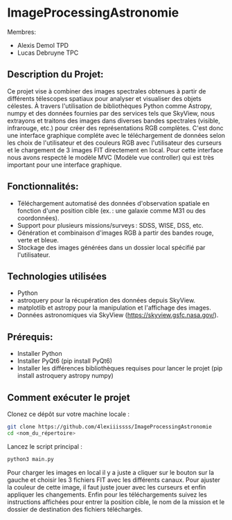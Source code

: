 # ImageProcessingAstronomie

Membres: 
- Alexis Demol TPD
- Lucas Debruyne TPC 

## Description du Projet:
Ce projet vise à combiner des images spectrales obtenues à partir de différents télescopes spatiaux pour analyser et visualiser des objets célestes. À travers l'utilisation de bibliothèques Python comme Astropy, numpy et des données fournies par des services tels que SkyView, nous extrayons et traitons des images dans diverses bandes spectrales (visible, infrarouge, etc.) pour créer des représentations RGB complètes. C'est donc une interface graphique compléte avec le téléchargement de données selon les choix de l'utilisateur et des couleurs RGB avec l'utilisateur des curseurs et le chargement de 3 images FIT directement en local. Pour cette interface nous avons respecté le modèle MVC (Modèle vue controller) qui est très important pour une interface graphique. 

## Fonctionnalités:
- Téléchargement automatisé des données d'observation spatiale en fonction d'une position cible (ex. : une galaxie comme M31 ou des coordonnées).
- Support pour plusieurs missions/surveys : SDSS, WISE, DSS, etc.
- Génération et combinaison d'images RGB à partir des bandes rouge, verte et bleue.
- Stockage des images générées dans un dossier local spécifié par l'utilisateur.

## Technologies utilisées
- Python
- astroquery pour la récupération des données depuis SkyView.
- matplotlib et astropy pour la manipulation et l'affichage des images.
- Données astronomiques via SkyView (https://skyview.gsfc.nasa.gov/).

## Prérequis: 
- Installer Python 
- Installer PyQt6 (pip install PyQt6)
- Installer les différences bibliothèques requises pour lancer le projet (pip install astroquery astropy numpy)

## Comment exécuter le projet
Clonez ce dépôt sur votre machine locale :
```bash
git clone https://github.com/4lexiiissss/ImageProcessingAstronomie  
cd <nom_du_répertoire>
```
 
Lancez le script principal :
```bash
python3 main.py
````
Pour charger les images en local il y a juste a cliquer sur le bouton sur la gauche et choisir les 3 fichiers FIT avec les différents canaux.
Pour ajuster la couleur de cette image, il faut juste jouer avec les curseurs et enfin appliquer les changements. 
Enfin pour les téléchargements suivez les instructions affichées pour entrer la position cible, le nom de la mission et le dossier de destination des fichiers téléchargés.
